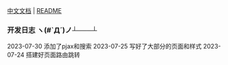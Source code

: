 [中文文档](README.md) | [README](README_en.md)

### 开发日志 ヽ(#`Д´)ノ┴───┴
2023-07-30  添加了pjax和搜索
2023-07-25  写好了大部分的页面和样式
2023-07-24  搭建好页面路由跳转
